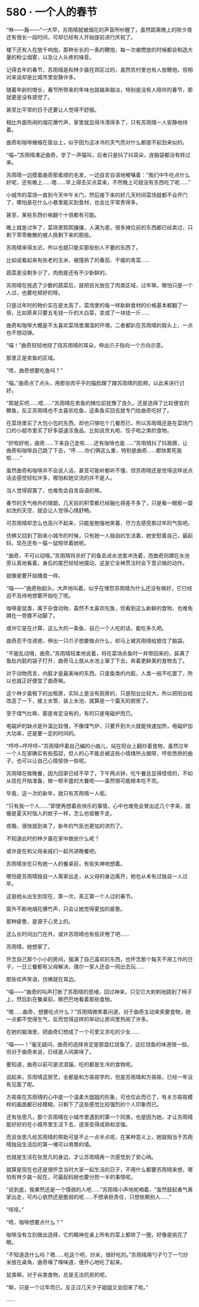 <link rel="stylesheet" href="../styles/text.css"/>
<h1>580 · 一个人的春节</h1>

“咻——轰——”一大早，苏雨晴就被烟花的声音所吵醒了，虽然距离晚上的除夕夜还有很长一段时间，可却已经有人开始提前进行庆祝了。

楼下还有人在放千响炮，那种长长的一条的鞭炮，每一次被燃放的时候都会制造大量的粉尘烟雾，以及让人头疼的噪音。

记得去年的春节，苏雨晴是和林夕晨在郊区过的，虽然农村里也有人放鞭炮，但相对来说却是比城市里安静许多。

随着年龄的增长，春节所带来的年味也就越来越淡，特别是没有人陪伴的春节，那就更是没有感觉了。

甚至比平常的日子还要让人觉得不舒服。

相比外面热闹的烟花爆竹声，家里就显得冷清得多了，只有苏雨晴一人安静地待着。

曲奇和咖啡蜷缩在窗台上，似乎因为这冰冷的天气而对什么都提不起劲来似的。

“喵\~”苏雨晴凑近曲奇，学了一声猫叫，后者只是抖了抖耳朵，连脑袋都没有转过来。

苏雨晴一边摸着曲奇那柔顺的毛发，一边自言自语地嘟嚷着：“我们中午吃点什么好呢，还有晚上……嗯……早上得去买点菜来，不然晚上可就没有东西吃了呢……”

小城市的菜场一直到今天中午关门，然后接下来的好几天时间菜场就都不会开门了，哪怕是在什么小巷里能买到食材，也会比平常贵得多。

甚至，某些东西价格翻个十倍都有可能。

晚上就是过年了，菜场里熙熙攘攘，人满为患，很多摊位前的东西都已经卖过，只剩下零零散散的被人挑剩下来的那些。

苏雨晴来得太迟，所以也就只能买那些别人不要的东西了。

比如说看起来有些老的玉米、被撞熟了的番茄、干瘪的青菜……

蔬菜是没剩多少了，肉倒是还有不少新鲜的。

苏雨晴在挑选了少数的蔬菜后，就把目光放在了肉类区域，过年嘛，哪怕只是一个人过，也要吃顿好的呀。

只是过年时的物价实在是太高了，菜场里的每一样新鲜食材的价格基本都翻了一倍，比如原来只要五毛钱一斤的大白菜，变成了一块钱一斤……

曲奇和咖啡大概是不太喜欢菜场里潮湿的环境，二者都趴在苏雨晴的肩头上，一点也不想动弹。

“喵！”曲奇轻轻地挠了挠苏雨晴的耳朵，伸出爪子指向一个方向示意。

那里正是卖鱼的区域。

“唔，曲奇想要吃鱼吗？”

“喵。”曲奇点了点头，用那张肉乎乎的猫脸蹭了蹭苏雨晴的脸颊，以此来进行讨好。

“那就买吧……唔……”苏雨晴在卖鱼的摊位前犹豫了良久，还是选择了比较便宜的鲫鱼，反正苏雨晴也不太喜欢吃鱼，这条鱼买回去就专门给曲奇吃好了。

在菜场里买了大包小包的东西，却也只够吃个几餐而已，所以苏雨晴还是在菜场门口的小超市里买了好多袋速冻食品，比如说贡丸啦、饺子啦之类的食物。

“好啦好啦，曲奇……下来自己走啦……还有咖啡也是……”苏雨晴抖了抖肩膀，让曲奇和咖啡自己跳了下去，“呼……你们俩这么重，特别是曲奇……都快累死我啦……”

虽然曲奇和咖啡并不会说人话，甚至可能听都听不懂，但苏雨晴还是觉得这样说点话会感觉轻松许多，哪怕和她交流的并不是人。

当人觉得寂寞了，也难免会自言自语的嘛。

春节的天气格外的晴朗，几天前的积雪都已经融化得差不多了，只是看一眼那一碧如洗的天空，就会让人觉得心情舒畅。

可苏雨晴却怎么也高兴不起来，只能是勉强地笑着，尽力去感受那过年的气氛吧。

仿佛又回到了刚来小城市的时候，只有她一人独自的生活着，她安慰着自己，最起码，现在还有一猫一鼠陪伴着她呢。

“曲奇，不可以动哦。”苏雨晴将杀好了的鱼丢进水池里冲洗着，而曲奇则蹲在水池旁认真地看着，身后的尾巴轻轻地摆动，这是它全神贯注时会下意识做的动作。

就像是要开始捕食一样。

“喵——”曲奇抬起头，大声地叫着，似乎在埋怨苏雨晴为什么还没有做好，它已经迫不及待地想要开始吃了呢。

咖啡是鼠类，属于杂食动物，虽然不太喜欢吃鱼，但看到这么新鲜的食物，也难免蹲在一旁挪不动脚了。

或许它是在计算，这么大的一条鱼，自己一个人吃的话，能吃多久吧。

曲奇忍不住诱惑，伸出一只爪子想要做点什么，却马上被苏雨晴给摁住了脑袋。

“不能乱动哦，曲奇。”苏雨晴轻柔地说着，将在菜场杀鱼时一并带回来的，装满了鱼肚内脏的袋子打开，曲奇马上就从水池上窜了下去，奔着更鲜美的食物去了。

对于动物而言，内脏才是最美味的东西，只是鱼类的内脏，人类一般不吃罢了，所以也就正好便宜了曲奇嘛。

这个林夕晨租下的出租房，实际上是没有厨房的，只是阳台比较大，所以把阳台给改造了一下，接上水管，装上水池，就算是一个露天的厨房了。

至于煤气灶嘛，那是肯定没有的，有的只是电磁炉而已。

电磁炉的缺点是升温比较慢，不像煤气炉，只要开到大火就能快速加热，电磁炉加大功率，还是要一定的时间的。

“哼哼\~哼哼哼\~”苏雨晴哼着自己编的小曲儿，站在阳台上翻炒着食物，虽然过年一个人在家确实有些孤寂，但人的心不能总被这些小情绪所占据呀，哼些悠扬的曲子，也可以让自己心情愉快一些呢。

苏雨晴在做晚餐，因为回家已经不早了，下午两点钟，吃午餐总显得怪怪的，不如从现在开始准备，做一顿丰盛的大餐呢——虽然很可能根本吃不完。

毕竟，这一次的新年，就只有苏雨晴一人呢。

“只有我一个人……”即使再想着些快乐的事情，心中也难免会冒出这几个字来，就像是夏天时恼人的蚊子一样，怎么也驱散不走。

夜晚，很快就到来了，新年的气氛也更加的浓烈了。

不知道此时的林夕晨在家中做些什么呢？

或许是在和父母亲戚们一起共进晚餐吧。

苏雨晴坐在只有她一人的餐桌前，有些失神地想着。

哪怕是苏雨晴独自一人离家出走，从父母的身边离开，她也从未有过独自一人过年。

这是她从出生到现在，第一次，真正第一个人过的春节。

窗外不断地烟花爆竹声，只会让她觉得更加的疲惫。

那种疲惫，是源于心灵上的。

这么长时间出门在外，或许苏雨晴也有些厌倦了吧……

苏雨晴，她想家了。

怀念自己那个小小的房间，摆满了自己喜欢的东西，也怀念那个每天不用工作的日子，一日三餐都有父母解决，偶尔一家人还会一同出去玩……

那些欢声笑语，仿佛就在耳边。

“喵——”曲奇的叫声打断了苏雨晴的思绪，回过神来，只见它大刺刺地跳到了椅子上，然后趴在餐桌前，眼巴巴地看着那些食物。

“嗯……曲奇，想要吃点什么？”苏雨晴微笑着问道，对于曲奇主动来索要食物，她一点都不觉得生气，反而觉得这样的举动让房间里热闹了许多。

在她的脑海里，把曲奇幻想成了一个可爱又贪吃的少女……

“喵——！”毫无疑问，曲奇的选择肯定是那盘红烧鱼了，这红烧鱼的味道很一般，但对于曲奇来说，已经是人间美味了。

要知道，曲奇以前可是流浪猫，吃的都是生冷的食物呢。

说起来，苏雨晴这厨艺，全都是和方莜莜学的，但是苏雨晴和方莜莜，已经一年没有见面了呢。

方莜莜在苏雨晴的心中是一个温柔大姐姐的形象，可也仅此而已了，有关方莜莜模样的画面都已经模糊，只剩下了这些感觉比较强烈的个人印象而已。

还有张思凡，那个苏雨晴在小城市里遇到的第一个同类，也是因为她，才让苏雨晴能好好的在小城市里生活下去，逐渐变得成熟和坚强。

而且张思凡给苏雨晴的帮助可是不止一点半点呢，在某种意义上，她就相当于苏雨晴独自生活后的第一堵可以倚靠的墙。

也就是生活在张思凡的身边，才让苏雨晴再一次感觉到了安心呐。

就算是现在也还是很怀念当时大家一起生活的日子，不用什么都要苏雨晴来想，哪怕有林夕晨一起在，可最起码她也要分担一半的事情呢。

“说到底，我果然还是一个懦弱的人吧……”苏雨晴小声地呢喃着，“虽然鼓起勇气离家出走，可内心依然还是脆弱的呢……不想承担责任，只想依赖别人……”

“吱吱。”

“唔，咖啡想要点什么？”

咖啡没有立刻做出选择，它的眼神在桌上所有的菜上都转了一圈，好像是挑花了眼。

“不知道选什么吗？嗯……吃这个吧，炒米，很好吃的。”苏雨晴用勺子勺了一勺炒米放在桌角，曲奇嗅了嗅味道，便开心地吃了起来。

鼠类嘛，对于谷类食物，总是无法抗拒的呢。

“嘛，只是一个过年而已，反正过几天夕子姐姐又会回来了啦。”

……
